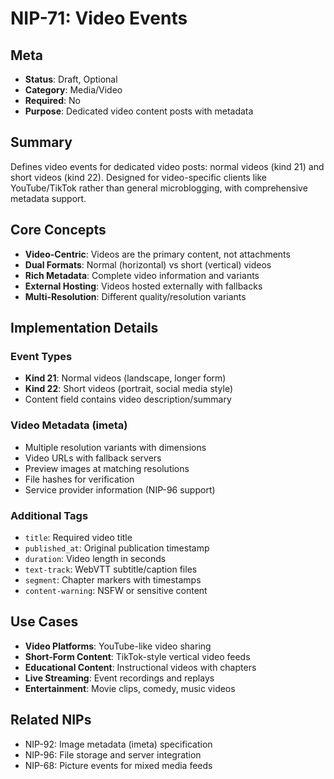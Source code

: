 # NIP-71: Video Events

## Meta
- **Status**: Draft, Optional
- **Category**: Media/Video
- **Required**: No
- **Purpose**: Dedicated video content posts with metadata

## Summary
Defines video events for dedicated video posts: normal videos (kind 21) and short videos (kind 22). Designed for video-specific clients like YouTube/TikTok rather than general microblogging, with comprehensive metadata support.

## Core Concepts
- **Video-Centric**: Videos are the primary content, not attachments
- **Dual Formats**: Normal (horizontal) vs short (vertical) videos
- **Rich Metadata**: Complete video information and variants
- **External Hosting**: Videos hosted externally with fallbacks
- **Multi-Resolution**: Different quality/resolution variants

## Implementation Details
### Event Types
- **Kind 21**: Normal videos (landscape, longer form)
- **Kind 22**: Short videos (portrait, social media style)
- Content field contains video description/summary

### Video Metadata (imeta)
- Multiple resolution variants with dimensions
- Video URLs with fallback servers
- Preview images at matching resolutions
- File hashes for verification
- Service provider information (NIP-96 support)

### Additional Tags
- `title`: Required video title
- `published_at`: Original publication timestamp
- `duration`: Video length in seconds
- `text-track`: WebVTT subtitle/caption files
- `segment`: Chapter markers with timestamps
- `content-warning`: NSFW or sensitive content

## Use Cases
- **Video Platforms**: YouTube-like video sharing
- **Short-Form Content**: TikTok-style vertical video feeds
- **Educational Content**: Instructional videos with chapters
- **Live Streaming**: Event recordings and replays
- **Entertainment**: Movie clips, comedy, music videos

## Related NIPs
- NIP-92: Image metadata (imeta) specification
- NIP-96: File storage and server integration
- NIP-68: Picture events for mixed media feeds 